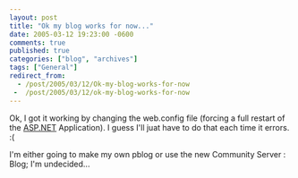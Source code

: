 ```yaml
---
layout: post
title: "Ok my blog works for now..."
date: 2005-03-12 19:23:00 -0600
comments: true
published: true
categories: ["blog", "archives"]
tags: ["General"]
redirect_from: 
  - /post/2005/03/12/Ok-my-blog-works-for-now
 -  /post/2005/03/12/ok-my-blog-works-for-now
---
```

<!-- more -->
<P>Ok, I got it working by changing the web.config file (forcing a full restart of the <a title="ASP.NET" href="http://asp.net" target="_blank">ASP.NET</a> Application). I guess I'll juat have to do that each time it errors. :(</P>
<P>I'm either going to make my own pblog or use the new Community Server : Blog; I'm undecided...</P>

